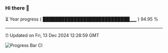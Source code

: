 ### Hi there 👋

⏳ Year progress { ████████████████████████████▁▁ } 94.95 %

---

⏰ Updated on Fri, 13 Dec 2024 12:28:59 GMT

![Progress Bar CI](https://github.com/liununu/liununu/workflows/Progress%20Bar%20CI/badge.svg)
